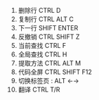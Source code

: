 1. 删除行 CTRL D
2. 复制行 CTRL ALT C
3. 下一行 SHIFT ENTER
4. 反撤销 CTRL SHIFT Z
5. 当前查找 CTRL F 
6. 全局查找 CTRL H
7. 提取方法 CTRL ALT M
4. 代码全屏 CTRL SHIFT F12
5. 切换标签页 : ALT ←→
7. 翻译 CTRL T/R